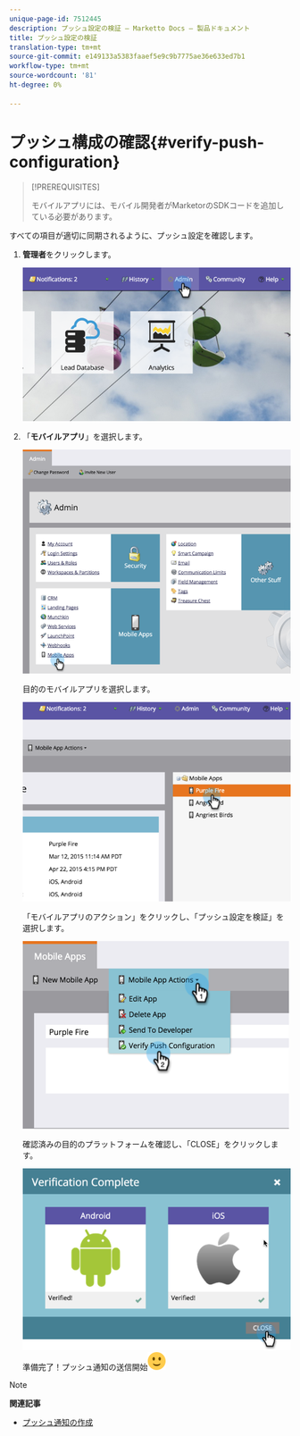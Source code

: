 ```yaml
---
unique-page-id: 7512445
description: プッシュ設定の検証 — Marketto Docs — 製品ドキュメント
title: プッシュ設定の検証
translation-type: tm+mt
source-git-commit: e149133a5383faaef5e9c9b7775ae36e633ed7b1
workflow-type: tm+mt
source-wordcount: '81'
ht-degree: 0%

---
```



# プッシュ構成の確認{#verify-push-configuration}

>[!PREREQUISITES]
>
>モバイルアプリには、モバイル開発者がMarketorのSDKコードを追加している必要があります。

すべての項目が適切に同期されるように、プッシュ設定を確認します。

1. **管理者**&#x200B;をクリックします。

   ![](assets/image2015-4-22-16-3a12-3a32.png)

1. 「**モバイルアプリ**」を選択します。

   ![](assets/image2015-4-22-16-3a14-3a29.png)

   目的のモバイルアプリを選択します。

   ![](assets/image2015-4-22-16-3a33-3a19.png)

   「モバイルアプリのアクション」をクリックし、「プッシュ設定を検証」を選択します。

   ![](assets/image2015-4-22-17-3a25-3a8.png)

   確認済みの目的のプラットフォームを確認し、「CLOSE」をクリックします。

   ![](assets/image2015-4-22-18-3a52-3a38.png)   準備完了！プッシュ通知の送信開始![(smil)](assets/smile.svg)

>[!NOTE]
>
>**関連記事**
>
>* [プッシュ通知の作成](../../../product-docs/mobile-marketing/push-notifications/create-a-push-notification.md)

>



